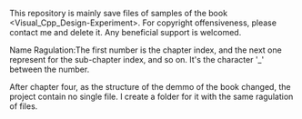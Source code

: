 This repository is mainly save files of samples of the book <Visual_Cpp_Design-Experiment>. For copyright offensiveness, please contact me and delete it.
Any beneficial support is welcomed.

Name Ragulation:The first number is the chapter index, and the next one represent for the sub-chapter index, and so on. It's the character '_' between the number.

After chapter four, as the structure of the demmo of the book changed, the project contain no single file. I create a folder for it with the same ragulation of files.
